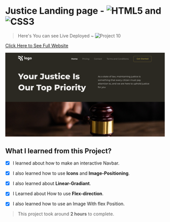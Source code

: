 # Justice Landing page  -  ![HTML5](https://img.shields.io/badge/-HTML5-E34F26?style=flat-square&logo=html5&logoColor=white) and ![CSS3](https://img.shields.io/badge/-CSS3-1572B6?style=flat-square&logo=css3)  



> Here's You can see Live Deployed  ~  ![Project 10](https://img.shields.io/badge/Project-10-yellow)     


[Click Here to See Full Website](https://justicelanding.netlify.app/)

![Completed Website](thumbnail.png)

## What I learned from this Project?

- [X] I learned about how to make an interactive Navbar.
- [X] I also learned how to use **Icons** and **Image-Positioning**.
- [X] I also learned about **Linear-Gradiant**.
- [X] I Learned about How to use **Flex-direction**.
- [X] I also learned how to use an Image With flex Position.


> This project took around **2 hours** to complete.


